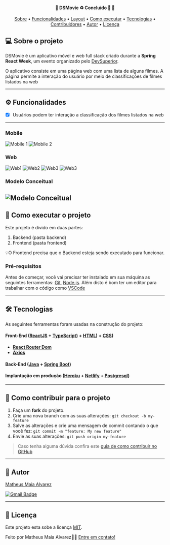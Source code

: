 <h4 align="center"> 
	🚧  DSMovie ♻️ Concluído 🚀 🚧
</h4>

<p align="center">
 <a href="#-sobre-o-projeto">Sobre</a> •
 <a href="#-funcionalidades">Funcionalidades</a> •
 <a href="#-layout">Layout</a> • 
 <a href="#-como-executar-o-projeto">Como executar</a> • 
 <a href="#-tecnologias">Tecnologias</a> • 
 <a href="#-contribuidores">Contribuidores</a> • 
 <a href="#-autor">Autor</a> • 
 <a href="#user-content--licença">Licença</a>
</p>


## 💻 Sobre o projeto

DSMovie é um aplicativo móvel e web full stack criado durante a **Spring React Week**, um evento organizado pelo [DevSuperior](https://devsuperior.com "Site da DevSuperior").

O aplicativo consiste em uma página web com uma lista de alguns filmes. A página permite a interação do usuário por meio de classificações de filmes listados na web

---

## ⚙️ Funcionalidades

- [x] Usuários podem ter interação a classificação dos filmes listados na web
---

### Mobile

![Mobile 1](https://github.com/MatheusAlvarez/DSMovie/blob/main/_assets/mobile1.png) 
![Mobile 2](https://github.com/MatheusAlvarez/DSMovie/blob/main/_assets/mobile2.png)

### Web

![Web1](https://github.com/MatheusAlvarez/DSMovie/blob/main/_assets/web.png)
![Web2](https://github.com/MatheusAlvarez/DSMovie/blob/main/_assets/web2.png)
![Web3](https://github.com/MatheusAlvarez/DSMovie/blob/main/_assets/web3.png)
![Web3](https://github.com/MatheusAlvarez/DSMovie/blob/main/_assets/web4.png)

### Modelo Conceitual
![Modelo Conceitual](https://github.com/MatheusAlvarez/DSMovie/blob/main/_assets/MC.png)
---

## 🚀 Como executar o projeto

Este projeto é divido em duas partes:
1. Backend (pasta backend) 
2. Frontend (pasta frontend)

💡O Frontend precisa que o Backend esteja sendo executado para funcionar.

### Pré-requisitos

Antes de começar, você vai precisar ter instalado em sua máquina as seguintes ferramentas:
[Git](https://git-scm.com), [Node.js](https://nodejs.org/en/). 
Além disto é bom ter um editor para trabalhar com o código como [VSCode](https://code.visualstudio.com/)

---

## 🛠 Tecnologias

As seguintes ferramentas foram usadas na construção do projeto:

#### **Front-End**  ([ReactJS](https://reactjs.org/)  +  [TypeScript](https://www.typescriptlang.org/)) + [HTML](https://developer.mozilla.org/pt-BR/docs/Web/HTML)) + [CSS](https://developer.mozilla.org/pt-BR/docs/Web/CSS)) 

-   **[React Router Dom](https://github.com/ReactTraining/react-router/tree/master/packages/react-router-dom)**
-   **[Axios](https://github.com/axios/axios)**

#### [](https://github.com/tgmarinho/Ecoleta#server-nodejs--typescript)**Back-End**  ([Java](https://www.java.com/pt-BR/download/manual.jsp)  +  [Spring Boot](https://spring.io/projects/spring-boot))

#### **Implantação em produção**  ([Heroku](https://www.heroku.com)  +  [Netlify](https://www.netlify.com) +  [Postgresql](https://www.postgresql.org))

---

## 💪 Como contribuir para o projeto

1. Faça um **fork** do projeto.
2. Crie uma nova branch com as suas alterações: `git checkout -b my-feature`
3. Salve as alterações e crie uma mensagem de commit contando o que você fez: `git commit -m "feature: My new feature"`
4. Envie as suas alterações: `git push origin my-feature`
> Caso tenha alguma dúvida confira este [guia de como contribuir no GitHub](./CONTRIBUTING.md)

---

## 🦸 Autor

<a href="https://br.linkedin.com/in/matheus-maia-alvarez-">
Matheus Maia Alvarez</a>
 <br />
 
[![Gmail Badge](https://img.shields.io/badge/-mthalvarez2005@gmail.com-c14438?style=flat-square&logo=Gmail&logoColor=white&link=mailto:mthalvarez2005@gmail.com)](mailto:mthalvarez2005@gmail.com)

---

## 📝 Licença

Este projeto esta sobe a licença [MIT](./LICENSE).

Feito por Matheus Maia Alvarez👋🏽 [Entre em contato!](https://br.linkedin.com/in/matheus-maia-alvarez-)

